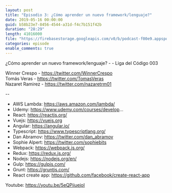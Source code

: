 ```yaml
---
layout: post
title: "Episodio 3: ¿Cómo aprender un nuevo framework/lenguaje?"
date: 2019-05-16 00:00:00
guid: b58b23e7-8456-4544-a31d-f4c7b151f42b
duration: "28:29"
length: 41016000
file: "https://firebasestorage.googleapis.com/v0/b/podcast-f00e9.appspot.com/o/2019-05-16-Como-aprender-un-nuevo-framework-lenguaje.mp3?alt=media&amp;token=0a859c66-02e6-48e7-93fe-30af25e6a3ba"
categories: episode
enable_comments: true
---
```


¿Cómo aprender un nuevo framework/lenguaje? -  - Liga del Código 003

Winner Crespo - https://twitter.com/WinnerCrespo
<br/>Tomás Veras - https://twitter.com/TomasVeras
<br/>Nazaret Ramirez - https://twitter.com/nazaretrm01

--
- AWS Lambda: https://aws.amazon.com/lambda/
- Udemy: https://www.udemy.com/courses/develop...
- React: https://reactjs.org/
- Vuejs: https://vuejs.org
- Angular: https://angular.io/
- Typescript: https://www.typescriptlang.org/
- Dan Abramov: https://twitter.com/dan_abramov
- Sophie Alpert: https://twitter.com/sophiebits
- Webpack: https://webpack.js.org/
- Redux: https://redux.js.org/
- Nodejs: https://nodejs.org/en/
- Gulp: https://gulpjs.com/
- Grunt: https://gruntjs.com/
- React create app: https://github.com/facebook/create-react-app

Youtube: https://youtu.be/5eQPiiuejoI
